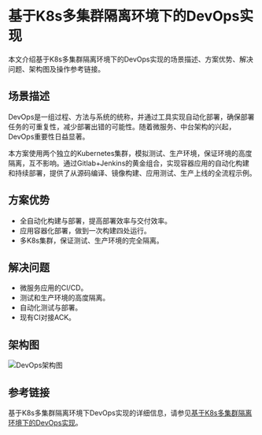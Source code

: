# 基于K8s多集群隔离环境下的DevOps实现

本文介绍基于K8s多集群隔离环境下的DevOps实现的场景描述、方案优势、解决问题、架构图及操作参考链接。

## 场景描述

DevOps是一组过程、方法与系统的统称，并通过工具实现自动化部署，确保部署任务的可重复性，减少部署出错的可能性。随着微服务、中台架构的兴起，DevOps重要性日益显著。

本方案使用两个独立的Kubernetes集群，模拟测试、生产环境，保证环境的高度隔离，互不影响。通过Gitlab+Jenkins的黄金组合，实现容器应用的自动化构建和持续部署，提供了从源码编译、镜像构建、应用测试、生产上线的全流程示例。

## 方案优势

-   全自动化构建与部署，提高部署效率与交付效率。
-   应用容器化部署，做到一次构建四处运行。
-   多K8s集群，保证测试、生产环境的完全隔离。

## 解决问题

-   微服务应用的CI/CD。
-   测试和生产环境的高度隔离。
-   自动化测试与部署。
-   现有CI对接ACK。

## 架构图

![DevOps架构图](https://static-aliyun-doc.oss-accelerate.aliyuncs.com/assets/img/zh-CN/2465872261/p280395.png)

## 参考链接

基于K8s多集群隔离环境下DevOps实现的详细信息，请参见[基于K8s多集群隔离环境下的DevOps实现](https://bp.aliyun.com/detail/165)。

